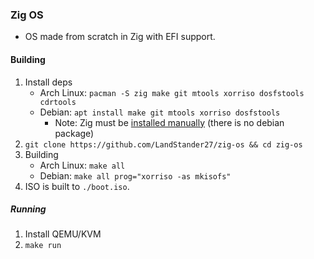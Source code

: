 ### Zig OS
- OS made from scratch in Zig with EFI support.

#### Building
1. Install deps
	* Arch Linux: `pacman -S zig make git mtools xorriso dosfstools cdrtools`
	* Debian: `apt install make git mtools xorriso dosfstools`
		* Note: Zig must be [installed manually](https://ziglang.org/download/) (there is no debian package)
2. `git clone https://github.com/LandStander27/zig-os && cd zig-os`
3. Building
	* Arch Linux: `make all`
	* Debian: `make all prog="xorriso -as mkisofs"`
4. ISO is built to `./boot.iso`.

##### Running
1. Install QEMU/KVM
2. `make run`